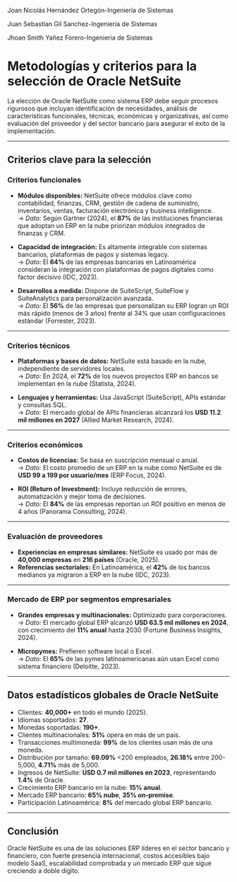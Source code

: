 Joan Nicolás Hernández Ortegón-Ingeniería de Sistemas

Juan Sebastian Gil Sanchez-Ingenieria de Sistemas

Jhoan Smith Yañez Forero-Ingenieria de Sistemas

# Metodologías y criterios para la selección de Oracle NetSuite

La elección de Oracle NetSuite como sistema ERP debe seguir procesos rigurosos 
que incluyan identificación de necesidades, análisis de características 
funcionales, técnicas, económicas y organizativas, así como evaluación del 
proveedor y del sector bancario para asegurar el éxito de la implementación. 

---
## Criterios clave para la selección

### Criterios funcionales
- **Módulos disponibles:** NetSuite ofrece módulos clave como contabilidad, finanzas, CRM, gestión de cadena de suministro, inventarios, ventas, facturación electrónica y business intelligence.  
  → *Dato:* Según Gartner (2024), el **87%** de las instituciones financieras que adoptan un ERP en la nube priorizan módulos integrados de finanzas y CRM.

- **Capacidad de integración:** Es altamente integrable con sistemas bancarios, plataformas de pagos y sistemas legacy.  
  → *Dato:* El **64%** de las empresas bancarias en Latinoamérica consideran la integración con plataformas de pagos digitales como factor decisivo (IDC, 2023).

- **Desarrollos a medida:** Dispone de SuiteScript, SuiteFlow y SuiteAnalytics para personalización avanzada.  
  → *Dato:* El **56%** de las empresas que personalizan su ERP logran un ROI más rápido (menos de 3 años) frente al 34% que usan configuraciones estándar (Forrester, 2023).

---
### Criterios técnicos
- **Plataformas y bases de datos:** NetSuite está basado en la nube, independiente de servidores locales.  
  → *Dato:* En 2024, el **72%** de los nuevos proyectos ERP en bancos se implementan en la nube (Statista, 2024).

- **Lenguajes y herramientas:** Usa JavaScript (SuiteScript), APIs estándar y consultas SQL.  
  → *Dato:* El mercado global de APIs financieras alcanzará los **USD 11.2 mil millones en 2027** (Allied Market Research, 2024).

---
### Criterios económicos
- **Costos de licencias:** Se basa en suscripción mensual o anual.  
  → *Dato:* El costo promedio de un ERP en la nube como NetSuite es de **USD 99 a 199 por usuario/mes** (ERP Focus, 2024).

- **ROI (Return of Investment):** Incluye reducción de errores, automatización y mejor toma de decisiones.  
  → *Dato:* El **84%** de las empresas reportan un ROI positivo en menos de 4 años (Panorama Consulting, 2024).

---
### Evaluación de proveedores
- **Experiencias en empresas similares:** NetSuite es usado por más de **40,000 empresas** en **216 países** (Oracle, 2025).  
- **Referencias sectoriales:** En Latinoamérica, el **42%** de los bancos medianos ya migraron a ERP en la nube (IDC, 2023).

---
### Mercado de ERP por segmentos empresariales
- **Grandes empresas y multinacionales:** Optimizado para corporaciones.  
  → *Dato:* El mercado global ERP alcanzó **USD 63.5 mil millones en 2024**, con crecimiento del **11% anual** hasta 2030 (Fortune Business Insights, 2024).

- **Micropymes:** Prefieren software local o Excel.  
  → *Dato:* El **65%** de las pymes latinoamericanas aún usan Excel como sistema financiero (Deloitte, 2023).

---
## Datos estadísticos globales de Oracle NetSuite
- Clientes: **40,000+** en todo el mundo (2025).  
- Idiomas soportados: **27**.  
- Monedas soportadas: **190+**.  
- Clientes multinacionales: **51%** opera en más de un país.  
- Transacciones multimoneda: **99%** de los clientes usan más de una moneda.  
- Distribución por tamaño: **69.09%** <200 empleados, **26.18%** entre 200-5,000, **4.71%** más de 5,000.  
- Ingresos de NetSuite: **USD 0.7 mil millones en 2023**, representando **1.4%** de Oracle.  
- Crecimiento ERP bancario en la nube: **15% anual**.  
- Mercado ERP bancario: **65% nube**, **35% on‑premise**.  
- Participación Latinoamérica: **8%** del mercado global ERP bancario.

---
## Conclusión
Oracle NetSuite es una de las soluciones ERP líderes en el sector bancario y financiero, 
con fuerte presencia internacional, costos accesibles bajo modelo SaaS, escalabilidad 
comprobada y un mercado ERP que sigue creciendo a doble dígito.
